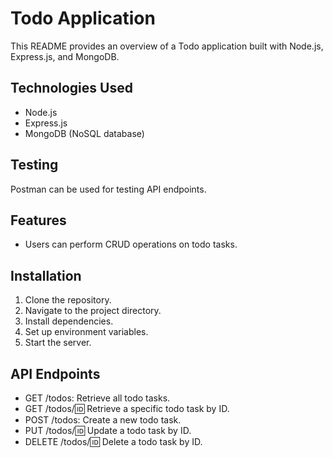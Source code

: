 # Todo Application

This README provides an overview of a Todo application built with Node.js, Express.js, and MongoDB.

## Technologies Used
- Node.js
- Express.js
- MongoDB (NoSQL database)

## Testing
Postman can be used for testing API endpoints.

## Features
- Users can perform CRUD operations on todo tasks.

## Installation
1. Clone the repository.
2. Navigate to the project directory.
3. Install dependencies.
4. Set up environment variables.
5. Start the server.

## API Endpoints
- GET /todos: Retrieve all todo tasks.
- GET /todos/:id: Retrieve a specific todo task by ID.
- POST /todos: Create a new todo task.
- PUT /todos/:id: Update a todo task by ID.
- DELETE /todos/:id: Delete a todo task by ID.


